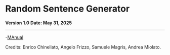 # Random Sentence Generator

**Version 1.0**
**Date: May 31, 2025**

---
-[MAnual](https://github.com/angelofrizzo/random-sentence-generator/blob/main/doc/manual.md)

Credits: Enrico Chinellato, Angelo Frizzo, Samuele Magris, Andrea Miolato.
